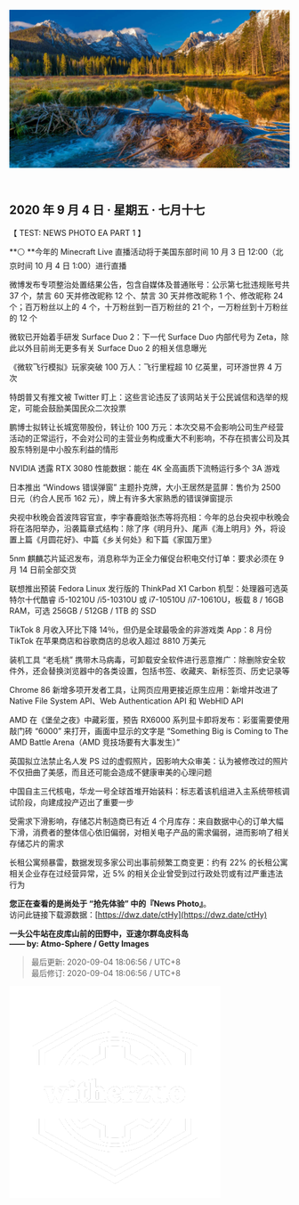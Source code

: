 <header>  

![News Photo | 半日刊](ref/photo.jpeg)  

</header>

<section>  

## 2020 年 9 月 4 日 · 星期五 · 七月十七  

【 TEST: NEWS PHOTO EA PART 1 】  

**⚪&nbsp;**今年的 Minecraft Live 直播活动将于美国东部时间 10 月 3 日 12:00（北京时间 10 月 4 日 1:00）进行直播  

微博发布专项整治处置结果公告，包含自媒体及普通账号：公示第七批违规账号共 37 个，禁言 60 天并修改昵称 12 个、禁言 30 天并修改昵称 1 个、修改昵称 24 个；百万粉丝以上的 4 个，十万粉丝到一百万粉丝的 21 个，一万粉丝到十万粉丝的 12 个  

微软已开始着手研发 Surface Duo 2：下一代 Surface Duo 内部代号为 Zeta，除此以外目前尚无更多有关 Surface Duo 2 的相关信息曝光  

《微软飞行模拟》玩家突破 100 万人：飞行里程超 10 亿英里，可环游世界 4 万次  

特朗普又有推文被 Twitter 盯上：这些言论违反了该网站关于公民诚信和选举的规定，可能会鼓励美国民众二次投票  

鹏博士拟转让长城宽带股份，转让价 100 万元：本次交易不会影响公司生产经营活动的正常运行，不会对公司的主营业务构成重大不利影响，不存在损害公司及其股东特别是中小股东利益的情形  

NVIDIA 透露 RTX 3080 性能数据：能在 4K 全高画质下流畅运行多个 3A 游戏  

日本推出 “Windows 错误弹窗” 主题扑克牌，大小王居然是蓝屏：售价为 2500 日元（约合人民币 162 元），牌上有许多大家熟悉的错误弹窗提示  

央视中秋晚会首波阵容官宣，李宇春鹿晗张杰等将亮相：今年的总台央视中秋晚会将在洛阳举办，沿袭篇章式结构：除了序《明月升》、尾声《海上明月》外，将设置上篇《月圆花好》、中篇《乡关何处》和下篇《家国万里》  

5nm 麒麟芯片延迟发布，消息称华为正全力催促台积电交付订单：要求必须在 9 月 14 日前全部交货  

联想推出预装 Fedora Linux 发行版的 ThinkPad X1 Carbon 机型：处理器可选英特尔十代酷睿 i5-10210U /i5-10310U 或 i7-10510U /i7-10610U，板载 8 / 16GB RAM，可选 256GB / 512GB / 1TB 的 SSD  

TikTok 8 月收入环比下降 14％，但仍是全球最吸金的非游戏类 App：8 月份 TikTok 在苹果商店和谷歌商店的总收入超过 8810 万美元  

装机工具 “老毛桃” 携带木马病毒，可卸载安全软件进行恶意推广：除删除安全软件外，还会替换浏览器中的各类设置，包括书签、收藏夹、新标签页、历史记录等  

Chrome 86 新增多项开发者工具，让网页应用更接近原生应用：新增并改进了 Native File System API、Web Authentication API 和 WebHID API  

AMD 在《堡垒之夜》中藏彩蛋，预告 RX6000 系列显卡即将发布：彩蛋需要使用敲门砖 “6000” 来打开，画面中显示的文字是 “Something Big is Coming to The AMD Battle Arena（AMD 竞技场要有大事发生）”  

英国拟立法禁止名人发 PS 过的虚假照片，因影响大众审美：认为被修改过的照片不仅扭曲了美感，而且还可能会造成不健康审美的心理问题  

中国自主三代核电，华龙一号全球首堆开始装料：标志着该机组进入主系统带核调试阶段，向建成投产迈出了重要一步  

受需求下滑影响，存储芯片制造商已有近 4 个月库存：来自数据中心的订单大幅下滑，消费者的整体信心依旧偏弱，对相关电子产品的需求偏弱，进而影响了相关存储芯片的需求  

长租公寓频暴雷，数据发现多家公司出事前频繁工商变更：约有 22% 的长租公寓相关企业存在过经营异常，近 5% 的相关企业曾受到过行政处罚或有过严重违法行为  

</section>  

<footer>  

**您正在查看的是尚处于 “抢先体验” 中的『News Photo』**。  
访问此链接下载源数据：[https://dwz.date/ctHy](https://dwz.date/ctHy)  

**一头公牛站在皮库山前的田野中，亚速尔群岛皮科岛**  
**—— by: Atmo-Sphere / Getty Images** 

> 最后更新: 2020-09-04 18:06:56 / UTC+8  
> 最后修订: 2020-09-04 18:06:56 / UTC+8  

![watermark](ref/avatar-normal-new.png "watermark")  

</footer>  

<script src="ref/bundle.js"></script>